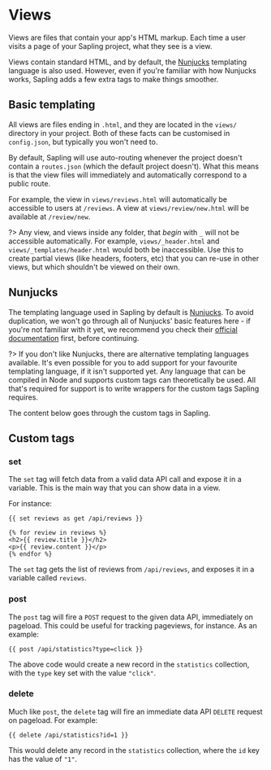 # Views

Views are files that contain your app's HTML markup.  Each time a user visits a page of your Sapling project, what they see is a view.

Views contain standard HTML, and by default, the [Nunjucks](https://mozilla.github.io/nunjucks/) templating language is also used.  However, even if you're familiar with how Nunjucks works, Sapling adds a few extra tags to make things smoother.


## Basic templating

All views are files ending in `.html`, and they are located in the `views/` directory in your project.  Both of these facts can be customised in `config.json`, but typically you won't need to.

By default, Sapling will use auto-routing whenever the project doesn't contain a `routes.json` (which the default project doesn't).  What this means is that the view files will immediately and automatically correspond to a public route.

For example, the view in `views/reviews.html` will automatically be accessible to users at `/reviews`.  A view at `views/review/new.html` will be available at `/review/new`.

?> Any view, and views inside any folder, that *begin* with `_` will not be accessible automatically.  For example, `views/_header.html` and `views/_templates/header.html` would both be inaccessible.  Use this to create partial views (like headers, footers, etc) that you can re-use in other views, but which shouldn't be viewed on their own.


## Nunjucks

The templating language used in Sapling by default is [Nunjucks](https://mozilla.github.io/nunjucks/).  To avoid duplication, we won't go through all of Nunjucks' basic features here - if you're not familiar with it yet, we recommend you check their [official documentation](https://mozilla.github.io/nunjucks/templating.html) first, before continuing.

?> If you don't like Nunjucks, there are alternative templating languages available.  It's even possible for you to add support for your favourite templating language, if it isn't supported yet.  Any language that can be compiled in Node and supports custom tags can theoretically be used.  All that's required for support is to write wrappers for the custom tags Sapling requires.

The content below goes through the custom tags in Sapling.


## Custom tags

### set

The `set` tag will fetch data from a valid data API call and expose it in a variable.  This is the main way that you can show data in a view.

For instance:

    {{ set reviews as get /api/reviews }}
     
    {% for review in reviews %}
    <h2>{{ review.title }}</h2>
    <p>{{ review.content }}</p>
    {% endfor %}

The `set` tag gets the list of reviews from `/api/reviews`, and exposes it in a variable called `reviews`.


### post

The `post` tag will fire a `POST` request to the given data API, immediately on pageload.  This could be useful for tracking pageviews, for instance.  As an example:

    {{ post /api/statistics?type=click }}

The above code would create a new record in the `statistics` collection, with the `type` key set with the value `"click"`.


### delete

Much like `post`, the `delete` tag will fire an immediate data API `DELETE` request on pageload.  For example:

    {{ delete /api/statistics?id=1 }}

This would delete any record in the `statistics` collection, where the `id` key has the value of `"1"`.